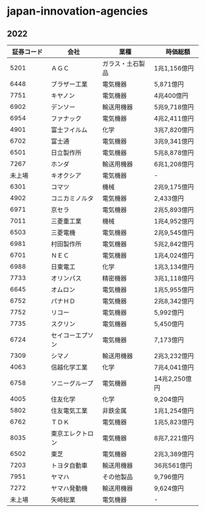 # japan-innovation-agencies

## 2022

| 証券コード　|  会社   | 業種  |　時価総額 |
| ---- |  ----  | ----  | ----|
| 5201 | ＡＧＣ  | ガラス・土石製品 | 1兆1,156億円 |
| 6448 | ブラザー工業  | 電気機器 | 5,871億円 |
| 7751 | キヤノン  | 電気機器 | 4兆400億円 |
| 6902 | デンソー  | 輸送用機器 | 5兆9,718億円 |
| 6954 | ファナック  | 電気機器 | 4兆2,411億円 |
| 4901 | 富士フイルム  | 化学 | 3兆7,820億円 |
| 6702 |  富士通  |  電気機器 | 3兆9,341億円 |
| 6501 |  日立製作所  |  電気機器 | 5兆8,878億円 |
| 7267 |  ホンダ  |  輸送用機器 | 6兆1,208億円 |
| 未上場 |  キオクシア  |  電気機器 | - |
| 6301 |  コマツ  |  機械 | 2兆9,175億円 |
| 4902 |  コニカミノルタ  |  電気機器 | 2,433億円 |
| 6971 |  京セラ  |  電気機器 | 2兆5,893億円 |
| 7011 |  三菱重工業  |  機械 | 1兆4,952億円 |
| 6503 |  三菱電機  |  電気機器 | 2兆9,545億円 |
| 6981 |  村田製作所  |  電気機器 | 5兆2,842億円 |
| 6701 |  ＮＥＣ  |  電気機器 | 1兆4,024億円 |
| 6988 |  日東電工  |  化学 | 1兆3,134億円 |
| 7733 |  オリンパス  |  精密機器 | 3兆1,118億円 |
| 6645 |  オムロン  |  電気機器 | 1兆5,955億円 |
| 6752 |  パナＨＤ  |  電気機器 | 2兆8,342億円 |
| 7752 |  リコー  |  電気機器 | 5,992億円 |
| 7735 |  スクリン  |  電気機器 | 5,450億円 |
| 6724 |  セイコーエプソン  | 電気機器 | 7,173億円 |
| 7309 |  シマノ  |  輸送用機器 | 2兆3,232億円 |
| 4063 |  信越化学工業  | 化学 | 7兆4,041億円 |
| 6758 |  ソニーグループ  |  電気機器 | 14兆2,250億円 |
| 4005 |  住友化学  |  化学 | 9,204億円 |
| 5802 |  住友電気工業  |  非鉄金属 | 1兆1,254億円 |
| 6762 |  ＴＤＫ  |  電気機器 | 1兆5,823億円 |
| 8035 |  東京エレクトロン  |  電気機器 | 8兆7,221億円 |
| 6502 |  東芝  |  電気機器 | 2兆3,389億円 |
| 7203 |  トヨタ自動車  |  輸送用機器 | 36兆561億円 |
| 7951 |  ヤマハ  |  その他製品 | 9,796億円 |
| 7272 |  ヤマハ発動機  |  輸送用機器 | 9,624億円 |
| 未上場 |  矢崎総業  |  電気機器 | - |